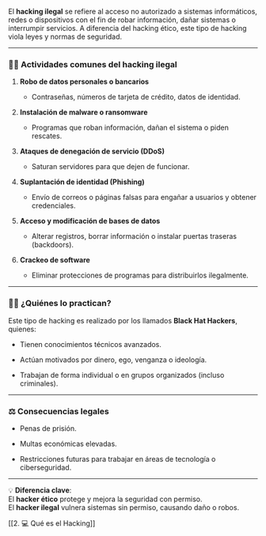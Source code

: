 El **hacking ilegal** se refiere al acceso no autorizado a sistemas informáticos, redes o dispositivos con el fin de robar información, dañar sistemas o interrumpir servicios. A diferencia del hacking ético, este tipo de hacking viola leyes y normas de seguridad.

  

---

### 🕵️‍♂️ Actividades comunes del hacking ilegal

1. **Robo de datos personales o bancarios**
    
    - Contraseñas, números de tarjeta de crédito, datos de identidad.
        
2. **Instalación de malware o ransomware**
    
    - Programas que roban información, dañan el sistema o piden rescates.
        
3. **Ataques de denegación de servicio (DDoS)**
    
    - Saturan servidores para que dejen de funcionar.
        
4. **Suplantación de identidad (Phishing)**
    
    - Envío de correos o páginas falsas para engañar a usuarios y obtener credenciales.
        
5. **Acceso y modificación de bases de datos**
    
    - Alterar registros, borrar información o instalar puertas traseras (backdoors).
        
6. **Crackeo de software**
    
    - Eliminar protecciones de programas para distribuirlos ilegalmente.
        

---

### 🧑‍💻 ¿Quiénes lo practican?

Este tipo de hacking es realizado por los llamados **Black Hat Hackers**, quienes:

- Tienen conocimientos técnicos avanzados.
    
- Actúan motivados por dinero, ego, venganza o ideología.
    
- Trabajan de forma individual o en grupos organizados (incluso criminales).
    

---

### ⚖️ Consecuencias legales

- Penas de prisión.
    
- Multas económicas elevadas.
    
- Restricciones futuras para trabajar en áreas de tecnología o ciberseguridad.
    

---

💡 **Diferencia clave**:  
El **hacker ético** protege y mejora la seguridad con permiso.  
El **hacker ilegal** vulnera sistemas sin permiso, causando daño o robos.

[[2. 💻 Qué es el Hacking]]